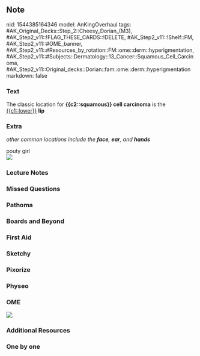 ## Note
nid: 1544385164346
model: AnKingOverhaul
tags: #AK_Original_Decks::Step_2::Cheesy_Dorian_(M3), #AK_Step2_v11::!FLAG_THESE_CARDS::!DELETE, #AK_Step2_v11::!Shelf::FM, #AK_Step2_v11::#OME_banner, #AK_Step2_v11::#Resources_by_rotation::FM::ome::derm::hyperigmentation, #AK_Step2_v11::#Subjects::Dermatology::13_Cancer::Squamous_Cell_Carcinoma, #AK_Step2_v11::Original_decks::Dorian::fam::ome::derm::hyperigmentation
markdown: false

### Text
The classic location for <b>{{c2::squamous}} cell carcinoma</b> is
the <u>{{c1::lower}}</u> <b>lip</b>

### Extra
<i>other common locations include the</i> <b style=
"font-style: italic;">face</b><i>,</i> <b style=
"font-style: italic;">ear</b><i>, and</i> <b style=
"font-style: italic;">hands</b>
<div>
  pouty girl
</div>
<div><img src="paste-525253025464321.jpg"></div>

### Lecture Notes


### Missed Questions


### Pathoma


### Boards and Beyond


### First Aid


### Sketchy


### Pixorize


### Physeo


### OME
<div class="ome-widget">
  <a href="https://onlinemeded.org?ref=anki"><img src=
  "_OME_AnkiFlashcards_General_7.png"></a>
</div>

### Additional Resources


### One by one

